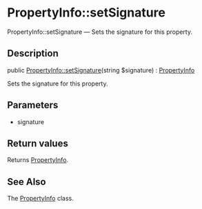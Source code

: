 PropertyInfo::setSignature
================

PropertyInfo::setSignature — Sets the signature for this property.

Description
---------------


public [PropertyInfo::setSignature](https://github.com/lingtalfi/DocTools/blob/master/doc/api/DocTools/Info/PropertyInfo/setSignature.md)(string $signature) : [PropertyInfo](https://github.com/lingtalfi/DocTools/blob/master/doc/api/DocTools/Info/PropertyInfo.md)




Sets the signature for this property.




Parameters
--------------

- signature
    

Return values
----------------

Returns [PropertyInfo](https://github.com/lingtalfi/DocTools/blob/master/doc/api/DocTools/Info/PropertyInfo.md).









See Also
-----------

The [PropertyInfo](https://github.com/lingtalfi/DocTools/blob/master/doc/api/DocTools/Info/PropertyInfo.md) class.
